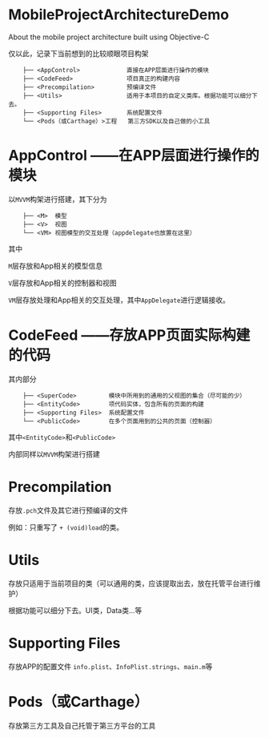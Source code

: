 # MobileProjectArchitectureDemo
About the mobile project architecture built using Objective-C

仅以此，记录下当前想到的比较顺眼项目构架

```
    ├── <AppControl>             直接在APP层面进行操作的模块
    ├── <CodeFeed>               项目真正的构建内容
    ├── <Precompilation>         预编译文件
    ├── <Utils>                  适用于本项目的自定义类库。根据功能可以细分下去。
    ├── <Supporting Files>       系统配置文件
    └── <Pods（或Carthage）>工程   第三方SDK以及自己做的小工具
```

# AppControl ——在APP层面进行操作的模块

以`MVVM`构架进行搭建，其下分为

```
    ├── <M>  模型
    ├── <V>  视图
    └── <VM> 视图模型的交互处理（appdelegate也放置在这里）
```

其中

`M`层存放和App相关的模型信息

`V`层存放和App相关的控制器和视图

`VM`层存放处理和App相关的交互处理，其中`AppDelegate`进行逻辑接收。

# CodeFeed ——存放APP页面实际构建的代码

其内部分

```
    ├── <SuperCode>         模块中所用到的通用的父视图的集合（尽可能的少）
    ├── <EntityCode>        项代码实体，包含所有的页面的构建
    ├── <Supporting Files>  系统配置文件
    └── <PublicCode>        在多个页面用到的公共的页面（控制器）
```

其中`<EntityCode>`和`<PublicCode>`

内部同样以`MVVM`构架进行搭建

# Precompilation

存放`.pch`文件及其它进行预编译的文件

例如：只重写了 `+ (void)load`的类。

# Utils

存放只适用于当前项目的类（可以通用的类，应该提取出去，放在托管平台进行维护）

根据功能可以细分下去。UI类，Data类...等

# Supporting Files

存放APP的配置文件 `info.plist`、`InfoPlist.strings`、`main.m`等

# Pods（或Carthage）

存放第三方工具及自己托管于第三方平台的工具
